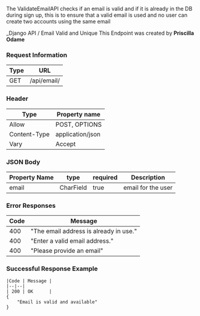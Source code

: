 The ValidateEmailAPI checks if an email is valid and if it is already in the DB during sign up,
this is to ensure that a valid email is used and no user can create two accounts using the same email

_Django API / Email Valid and Unique
This Endpoint was created by **Priscilla Odame**

### Request Information
|Type|URL|
|--|--|
|GET|/api/email/|

### Header
|Type|Property name|
|--|--|
|Allow|POST, OPTIONS|
|Content-Type|application/json|
|Vary|Accept|


### JSON Body
|Property Name|type|required|Description|
|--|--|--|--|
|email|CharField|true| email for the user|

### Error Responses
| Code | Message |
|--|--|
| 400 | "The email address is already in use."
| 400 | "Enter a valid email address."
| 400 | "Please provide an email"

### Successful Response Example
```
|Code | Message |
|--|--|
| 200 | OK      |
{
    "Email is valid and available"
}
```

